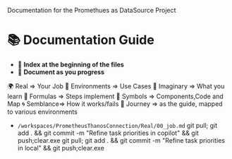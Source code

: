 Documentation for the Promethues as DataSource Project
# 📚 Documentation Guide

- 📂 **Index at the beginning of the files**
- 📝 **Document as you progress**

🌍 Real => Your Job
🌳 Environments => Use Cases
🌌 Imaginary => What you learn 
📐 Formulas => Steps implement
🔣 Symbols => Components,Code and Map
🌀 Semblance=> How it works/fails
🚀 Journey => as the guide, mapped to various environments

- `/workspaces/PrometheusThanosConnection/Real/00_job.md`
git pull; git add . && git commit -m "Refine task priorities in copilot" && git push;clear.exe 
git pull; git add . && git commit -m "Refine task priorities in local" && git push;clear.exe 
